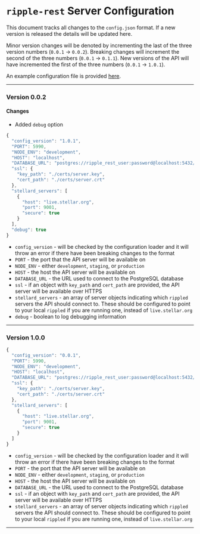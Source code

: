 # `ripple-rest` Server Configuration

This document tracks all changes to the `config.json` format. If a new version is released the details will be updated here.

Minor version changes will be denoted by incrementing the last of the three version numbers (`0.0.1` -> `0.0.2`). Breaking changes will increment the second of the three numbers (`0.0.1` -> `0.1.1`). New versions of the API will have incremented the first of the three numbers (`0.0.1` -> `1.0.1`).

An example configuration file is provided [here](../config-example.json).

----------

### Version 0.0.2

#### Changes

+ Added `debug` option

```js
{
  "config_version": "1.0.1",
  "PORT": 5990,
  "NODE_ENV": "development",
  "HOST": "localhost",
  "DATABASE_URL": "postgres://ripple_rest_user:password@localhost:5432/ripple_rest_db",
  "ssl": {
    "key_path": "./certs/server.key",
    "cert_path": "./certs/server.crt"
  },
  "stellard_servers": [
    {
      "host": "live.stellar.org",
      "port": 9001,
      "secure": true
    }
  ],
  "debug": true
}
```

+ `config_version` - will be checked by the configuration loader and it will throw an error if there have been breaking changes to the format
+ `PORT` - the port that the API server will be available on
+ `NODE_ENV` - either `development`, `staging`, or `production`
+ `HOST` - the host the API server will be available on
+ `DATABASE_URL` - the URL used to connect to the PostgreSQL database
+ `ssl` - if an object with `key_path` and `cert_path` are provided, the API server will be available over HTTPS
+ `stellard_servers` - an array of server objects indicating which `rippled` servers the API should connect to. These should be configured to point to your local `rippled` if you are running one, instead of `live.stellar.org`
+ `debug` - boolean to log debugging information

----------

### Version 1.0.0

```js
{
  "config_version": "0.0.1",
  "PORT": 5990,
  "NODE_ENV": "development",
  "HOST": "localhost",
  "DATABASE_URL": "postgres://ripple_rest_user:password@localhost:5432/ripple_rest_db",
  "ssl": {
    "key_path": "./certs/server.key",
    "cert_path": "./certs/server.crt"
  },
  "stellard_servers": [
    {
      "host": "live.stellar.org",
      "port": 9001,
      "secure": true
    }
  ]
}
```

+ `config_version` - will be checked by the configuration loader and it will throw an error if there have been breaking changes to the format
+ `PORT` - the port that the API server will be available on
+ `NODE_ENV` - either `development`, `staging`, or `production`
+ `HOST` - the host the API server will be available on
+ `DATABASE_URL` - the URL used to connect to the PostgreSQL database
+ `ssl` - if an object with `key_path` and `cert_path` are provided, the API server will be available over HTTPS
+ `stellard_servers` - an array of server objects indicating which `rippled` servers the API should connect to. These should be configured to point to your local `rippled` if you are running one, instead of `live.stellar.org`

----------